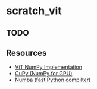 # scratch_vit

## TODO


## Resources
* [ViT NumPy Implementation](https://github.com/kmsgnnew/vision_transformer_numpy/tree/main)
* [CuPy (NumPy for GPU)](https://cupy.dev/)
* [Numba (fast Python compilter)](https://numba.pydata.org/)